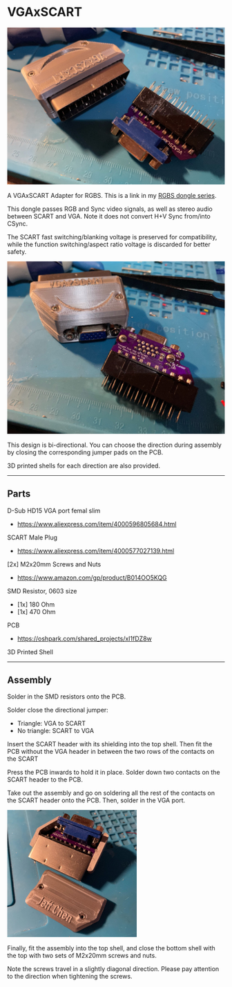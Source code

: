 # VGAxSCART
<img src="./Pics/02.jpg" width="600px" />

A VGAxSCART Adapter for RGBS. This is a link in my [RGBS dongle series](https://github.com/jeffqchen/Console-VGA-Dongle-Series).

This dongle passes RGB and Sync video signals, as well as stereo audio between SCART and VGA. Note it does not convert H+V Sync from/into CSync.

The SCART fast switching/blanking voltage is preserved for compatibility, while the function switching/aspect ratio voltage is discarded for better safety.

<img src="./Pics/01.jpg" width="600px" />

This design is bi-directional. You can choose the direction during assembly by closing the corresponding jumper pads on the PCB.

3D printed shells for each direction are also provided.

--------

## Parts

D-Sub HD15 VGA port femal slim
- https://www.aliexpress.com/item/4000596805684.html

SCART Male Plug
- https://www.aliexpress.com/item/4000577027139.html

[2x] M2x20mm Screws and Nuts
- https://www.amazon.com/gp/product/B014OO5KQG

SMD Resistor, 0603 size
- [1x] 180 Ohm
- [1x] 470 Ohm

PCB
- https://oshpark.com/shared_projects/xI1fDZ8w

3D Printed Shell

--------

## Assembly

Solder in the SMD resistors onto the PCB.

Solder close the directional jumper:
- Triangle: VGA to SCART
- No triangle: SCART to VGA

Insert the SCART header with its shielding into the top shell. Then fit the PCB without the VGA header in between the two rows of the contacts on the SCART

Press the PCB inwards to hold it in place. Solder down two contacts on the SCART header to the PCB.

Take out the assembly and go on soldering all the rest of the contacts on the SCART header onto the PCB. Then, solder in the VGA port.

<img src="./Pics/03.jpg" width="300px" />

Finally, fit the assembly into the top shell, and close the bottom shell with the top with two sets of M2x20mm screws and nuts.

Note the screws travel in a slightly diagonal direction. Please pay attention to the direction when tightening the screws.
